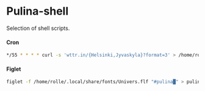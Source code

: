 # Pulina-shell

Selection of shell scripts.

#### Cron

``` bash
*/55 * * * * curl -s 'wttr.in/{Helsinki,Jyvaskyla}?format=3' > /home/rolle/shell/weather >/dev/null 2>&1
```

#### Figlet

``` bash
figlet -f /home/rolle/.local/share/fonts/Univers.flf "#pulina█" > pulinabanner
``` 
